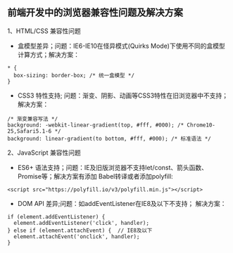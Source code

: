 ## 前端开发中的浏览器兼容性问题及解决方案

1、HTML/CSS 兼容性问题

- 盒模型差异；问题：IE6-IE10在怪异模式(Quirks Mode)下使用不同的盒模型计算方式；解决方案：
```
* {
  box-sizing: border-box; /* 统一盒模型 */
}
```
- CSS3 特性支持; 问题：渐变、阴影、动画等CSS3特性在旧浏览器中不支持；解决方案：
```
/* 渐变兼容写法 */
background: -webkit-linear-gradient(top, #fff, #000); /* Chrome10-25,Safari5.1-6 */
background: linear-gradient(to bottom, #fff, #000); /* 标准语法 */
```

2、JavaScript 兼容性问题
- ES6+ 语法支持；问题：IE及旧版浏览器不支持let/const、箭头函数、Promise等；解决方案有添加 Babel转译或者添加polyfill:
```
<script src="https://polyfill.io/v3/polyfill.min.js"></script>
```
- DOM API 差异;问题：如addEventListener在IE8及以下不支持； 解决方案：
```
if (element.addEventListener) {
  element.addEventListener('click', handler);
} else if (element.attachEvent) {  // IE8及以下
  element.attachEvent('onclick', handler);
}
```
